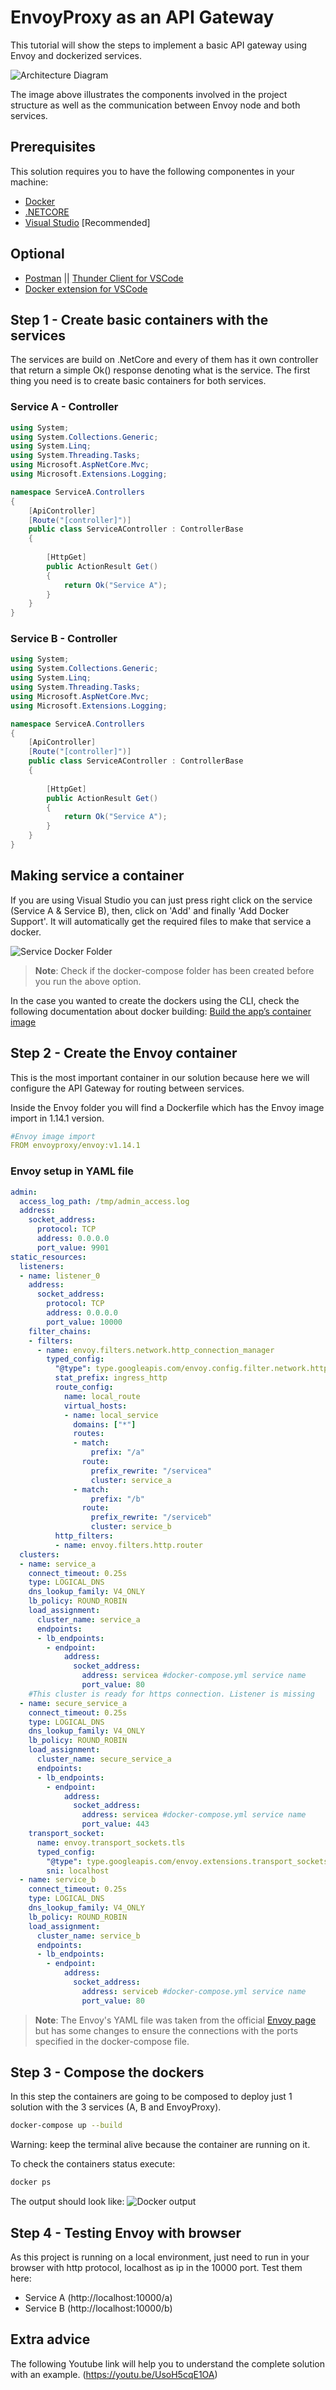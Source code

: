 # EnvoyProxy as an API Gateway

This tutorial will show the steps to implement a basic API gateway using Envoy and dockerized services. 

![Architecture Diagram](./img//Diagram.png)

The image above illustrates the components involved in the project structure as well as the communication between Envoy node and both services.

## Prerequisites

This solution requires you to have the following componentes in your machine:

- [Docker](https://www.docker.com/get-started)
- [.NETCORE](https://docs.microsoft.com/en-us/dotnet/)
- [Visual Studio](https://visualstudio.microsoft.com/es/) [Recommended]

## Optional
- [Postman](https://www.getpostman.com/) || [Thunder Client for VSCode](https://marketplace.visualstudio.com/items?itemName=rangav.vscode-thunder-client) 
- [Docker extension for VSCode](https://marketplace.visualstudio.com/items?itemName=ms-azuretools.vscode-docker)  

## Step 1 - Create basic containers with the services

The services are build on .NetCore and every of them has it own controller that return a simple Ok() response denoting what is the service. 
The first thing you need is to create basic containers for both services.

### Service A - Controller

```cs
using System;
using System.Collections.Generic;
using System.Linq;
using System.Threading.Tasks;
using Microsoft.AspNetCore.Mvc;
using Microsoft.Extensions.Logging;

namespace ServiceA.Controllers
{
    [ApiController]
    [Route("[controller]")]
    public class ServiceAController : ControllerBase
    {
        
        [HttpGet]
        public ActionResult Get()
        {
            return Ok("Service A");
        }
    }
}

```

### Service B - Controller

```cs
using System;
using System.Collections.Generic;
using System.Linq;
using System.Threading.Tasks;
using Microsoft.AspNetCore.Mvc;
using Microsoft.Extensions.Logging;

namespace ServiceA.Controllers
{
    [ApiController]
    [Route("[controller]")]
    public class ServiceAController : ControllerBase
    {
        
        [HttpGet]
        public ActionResult Get()
        {
            return Ok("Service A");
        }
    }
}

```

## Making service a container

If you are using Visual Studio you can just press right click on the service (Service A & Service B), then, click on 'Add' and finally 'Add Docker Support'. It will automatically get the required files to make that service a docker. 

![Service Docker Folder](./img/ServiceToDocker.png)

> **Note**: Check if the docker-compose folder has been created before you run the above option.

In the case you wanted to create the dockers using the CLI, check the following documentation about docker building:
[Build the app’s container image](https://docs.docker.com/get-started/02_our_app/)

## Step 2 - Create the Envoy container

This is the most important container in our solution because here we will configure the API Gateway for routing between services.

Inside the Envoy folder you will find a Dockerfile which has the Envoy image import in 1.14.1 version. 

```yaml
#Envoy image import
FROM envoyproxy/envoy:v1.14.1
```

### Envoy setup in YAML file
```yaml
admin:
  access_log_path: /tmp/admin_access.log
  address:
    socket_address:
      protocol: TCP
      address: 0.0.0.0
      port_value: 9901
static_resources:
  listeners:
  - name: listener_0
    address:
      socket_address:
        protocol: TCP
        address: 0.0.0.0
        port_value: 10000
    filter_chains:
    - filters:
      - name: envoy.filters.network.http_connection_manager
        typed_config:
          "@type": type.googleapis.com/envoy.config.filter.network.http_connection_manager.v2.HttpConnectionManager
          stat_prefix: ingress_http
          route_config:
            name: local_route
            virtual_hosts:
            - name: local_service
              domains: ["*"]
              routes:
              - match:
                  prefix: "/a"
                route:
                  prefix_rewrite: "/servicea"
                  cluster: service_a
              - match:
                  prefix: "/b"
                route:
                  prefix_rewrite: "/serviceb"
                  cluster: service_b
          http_filters:
          - name: envoy.filters.http.router   
  clusters:
  - name: service_a
    connect_timeout: 0.25s
    type: LOGICAL_DNS
    dns_lookup_family: V4_ONLY
    lb_policy: ROUND_ROBIN
    load_assignment:
      cluster_name: service_a
      endpoints:
      - lb_endpoints:
        - endpoint:
            address:
              socket_address:
                address: servicea #docker-compose.yml service name
                port_value: 80
    #This cluster is ready for https connection. Listener is missing            
  - name: secure_service_a
    connect_timeout: 0.25s
    type: LOGICAL_DNS
    dns_lookup_family: V4_ONLY
    lb_policy: ROUND_ROBIN
    load_assignment:
      cluster_name: secure_service_a
      endpoints:
      - lb_endpoints:
        - endpoint:
            address:
              socket_address:
                address: servicea #docker-compose.yml service name
                port_value: 443
    transport_socket:
      name: envoy.transport_sockets.tls
      typed_config:
        "@type": type.googleapis.com/envoy.extensions.transport_sockets.tls.v3.UpstreamTlsContext
        sni: localhost            
  - name: service_b
    connect_timeout: 0.25s
    type: LOGICAL_DNS
    dns_lookup_family: V4_ONLY
    lb_policy: ROUND_ROBIN
    load_assignment:
      cluster_name: service_b
      endpoints:
      - lb_endpoints:
        - endpoint:
            address:
              socket_address:
                address: serviceb #docker-compose.yml service name
                port_value: 80
```
> **Note**: The Envoy's YAML file was taken from the official [Envoy page](https://www.envoyproxy.io/docs/envoy/latest/start/quick-start/configuration-static) but has some changes to ensure the connections with the ports specified in the docker-compose file.

## Step 3 - Compose the dockers

In this step the containers are going to be composed to deploy just 1 solution with the 3 services (A, B and EnvoyProxy).

```sh
docker-compose up --build
```
Warning: keep the terminal alive because the container are running on it.

To check the containers status execute:
```sh
docker ps
```

The output should look like:
![Docker output](./img/DockerPsOut.png)

## Step 4 - Testing Envoy with browser

As this project is running on a local environment, just need to run in your browser with http protocol, localhost as ip in the 10000 port. Test them here: 
- Service A (http://localhost:10000/a)
- Service B (http://localhost:10000/b)

## Extra advice
The following Youtube link will help you to understand the complete solution with an example. 
(https://youtu.be/UsoH5cqE1OA)

